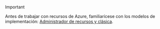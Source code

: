 > [!IMPORTANT]
> Antes de trabajar con recursos de Azure, familiarícese con los modelos de implementación: [Administrador de recursos y clásica](../articles/resource-manager-deployment-model.md).


<!--HONumber=Nov16_HO2-->


